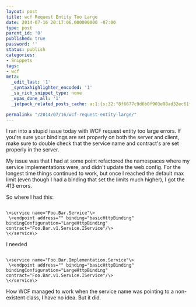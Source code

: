 ```yaml
---
layout: post
title: wcf Request Entity Too Large
date: 2014-07-16 20:17:06.000000000 -07:00
type: post
parent_id: '0'
published: true
password: ''
status: publish
categories:
- Snippets
tags:
- wcf
meta:
  _edit_last: '1'
  _syntaxhighlighter_encoded: '1'
  _su_rich_snippet_type: none
  _wpas_done_all: '1'
  _jetpack_related_posts_cache: a:1:{s:32:"8f6677c9d6b0f903e98ad32ec61f8deb";a:2:{s:7:"expires";i:1558691229;s:7:"payload";a:3:{i:0;a:1:{s:2:"id";i:4919;}i:1;a:1:{s:2:"id";i:4737;}i:2;a:1:{s:2:"id";i:4515;}}}}

permalink: "/2014/07/16/wcf-request-entity-large/"
---
```

I ran into a stupid issue today with WCF request entity too large errors. If you're sure your bindings are set properly on both the server and client, make sure to double check that the service name and contract's are set properly in the server.

My issue was that I had at some point refactored the namespaces where my service implementations were, and didn't update the web.config. For the longest time things continued to work, but once I reached the default max limit (even though I had a binding that set the limits much higher), I got the 413 errors.

So where I had this:

```
  
\<service name="Foo.Bar.Service"\>  
 \<endpoint address="" binding="basicHttpBinding" bindingConfiguration="LargeHttpBinding" contract="Foo.Bar.v1.Service.IService"/\>  
\</service\>  

```

I needed

```
  
\<service name="Foo.Bar.Implementation.Service"\>  
 \<endpoint address="" binding="basicHttpBinding" bindingConfiguration="LargeHttpBinding" contract="Foo.Bar.v1.Service.IService"/\>  
\</service\>  

```

How WCF managed to work when the service name was pointing to a non-existent class, I have no idea. But it did.

